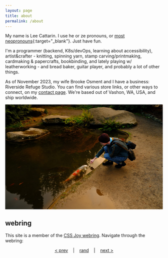 ```yaml
---
layout: page
title: about
permalink: /about
---
```


My name is Lee Cattarin. I use he or ze pronouns, or [most neopronouns](https://en.pronouns.page/@lee.cattarin){:target="_blank"}. Just have fun.

I'm a programmer (backend, K8s/devOps, learning about accessibility), artist&crafter - knitting, spinning yarn, stamp carving/printmaking, cardmaking & papercrafts, bookbinding, and lately playing w/ leatherworking - and bread baker, guitar player, and probably a lot of other things.

As of November 2023, my wife Brooke Osment and I have a business: Riverside Refuge Studio. You can find various store links, or other ways to connect, on my [contact page](contact). We're based out of Vashon, WA, USA, and ship worldwide.

![A koi pond in fall afternoon light. A person in a knitted dark teal sweater crouches in front of the pond and extends hir hand towards the surface of the water. Several curious koi are arriving to see what the matter is, and one white koi has stuck its face a bit out of the water to reach toward hir hand.](assets/img/koi-pond.jpg)

## webring

This site is a member of the [CSS Joy webring](https://cs.sjoy.lol/). Navigate through the webring:

<div style="display: flex; justify-content: center;">
    <a style="margin: 0; padding: 0 1rem;" href="https://webri.ng/webring/cssjoy/previous?via=https://leecat.art">&lt; prev</a>|
    <a style="margin: 0; padding: 0 1rem;" href="https://webri.ng/webring/cssjoy/random?via=https://leecat.art">rand</a>|
    <a style="margin: 0; padding: 0 1rem;" href="https://webri.ng/webring/cssjoy/next?via=https://leecat.art">next &gt;</a>
</div>
